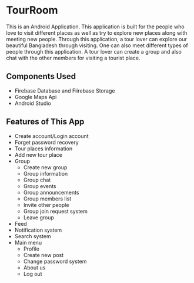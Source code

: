 # TourRoom

This is an Android Application. This application is built for the people who love to visit different places as well as try to explore new places along with meeting 
new people. Through this application, a tour lover can explore our beautiful Bangladesh through visiting. One can also meet different types of people through this application. A tour lover can create a group and also chat with the other members for visiting a tourist place.

## Components Used

* Firebase Database and Fiirebase Storage
* Google Maps Api
* Android Studio

## Features of This App

* Create account/Login account
* Forget password recovery
* Tour places information
* Add new tour place
* Group
  - Create new group
  - Group information
  - Group chat
  - Group events
  - Group announcements
  - Group members list
  - Invite other people
  - Group join request system
  - Leave group
* Feed
* Notification system
* Search system
* Main menu
  - Profile
  - Create new post
  - Change password system
  - About us
  - Log out 


